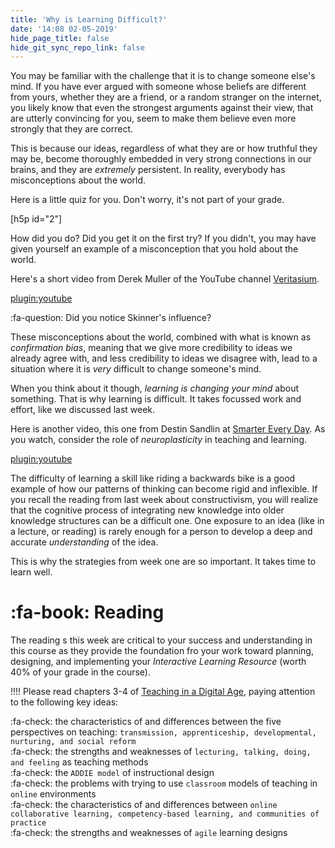 ```yaml
---
title: 'Why is Learning Difficult?'
date: '14:08 02-05-2019'
hide_page_title: false
hide_git_sync_repo_link: false
---
```


You may be familiar with the challenge that it is to change someone else's mind. If you have ever argued with someone whose beliefs are different from yours, whether they are a friend, or a random stranger on the internet, you likely know that even the strongest arguments against their view, that are utterly convincing for you, seem to make them believe even more strongly that they are correct.

This is because our ideas, regardless of what they are or how truthful they may be, become thoroughly embedded in very strong connections in our brains, and they are *extremely* persistent. In reality, everybody has misconceptions about the world.

Here is a little quiz for you. Don't worry, it's not part of your grade.

[h5p id="2"]

How did you do? Did you get it on the first try? If you didn't, you may have given yourself an example of a misconception that you hold about the world.

Here's a short video from Derek Muller of the YouTube channel [Veritasium](https://veritasium.com).

[plugin:youtube](https://www.youtube.com/watch?v=eVtCO84MDj8)

:fa-question: Did you notice Skinner's influence?

These misconceptions about the world, combined with what is known as *confirmation bias*, meaning that we give more credibility to ideas we already agree with, and less credibility to ideas we disagree with, lead to a situation where it is *very* difficult to change someone's mind.

When you think about it though, *learning is changing your mind* about something. That is why learning is difficult. It takes focussed work and effort, like we discussed last week.

Here is another video, this one from Destin Sandlin at [Smarter Every Day](https://smartereveryday.com). As you watch, consider the role of *neuroplasticity* in teaching and learning.

[plugin:youtube](https://www.youtube.com/watch?v=Ybo4Lk3CI98)

The difficulty of learning a skill like riding a backwards bike is a good example of how our patterns of thinking can become rigid and inflexible. If you recall the reading from last week about constructivism, you will realize that the cognitive process of integrating new knowledge into older knowledge structures can be a difficult one. One exposure to an idea (like in a lecture, or reading) is rarely enough for a person to develop a deep and accurate *understanding* of the idea.

This is why the strategies from week one are so important. It takes time to learn well.

# :fa-book: Reading

The reading s this week are critical to your success and understanding in this course as they provide the foundation fro your work toward planning, designing, and implementing your *Interactive Learning Resource* (worth 40% of your grade in the course).

!!!! Please read chapters 3-4 of [Teaching in a Digital Age](https://opentextbc.ca/teachinginadigitalage), paying attention to the following key ideas:

:fa-check: the characteristics of and differences between the five perspectives on teaching: `transmission, apprenticeship, developmental, nurturing, and social reform` <br>
:fa-check: the strengths and weaknesses of `lecturing, talking, doing, and feeling` as teaching methods <br>
:fa-check: the `ADDIE model` of instructional design <br>
:fa-check: the problems with trying to use `classroom` models of teaching in `online` environments <br>
:fa-check: the characteristics of and differences between `online collaborative learning, competency-based learning, and communities of practice` <br>
:fa-check: the strengths and weaknesses of `agile` learning designs <br>
